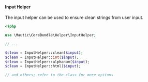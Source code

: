 #### Input Helper

The input helper can be used to ensure clean strings from user input.

```php
<?php

use \Mautic\CoreBundle\Helper\InputHelper;

// ...

$clean = InputHelper::clean($input);
$clean = InputHelper::int($input);
$clean = InputHelper::alphanum($input);
$clean = InputHelper::html($input);

// and others; refer to the class for more options
```
<div class="clear-right"></div>